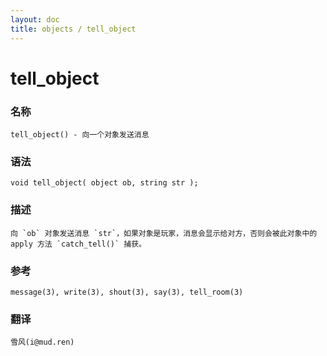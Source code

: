 ```yaml
---
layout: doc
title: objects / tell_object
---
```

# tell_object

### 名称

    tell_object() - 向一个对象发送消息

### 语法

    void tell_object( object ob, string str );

### 描述

    向 `ob` 对象发送消息 `str`，如果对象是玩家，消息会显示给对方，否则会被此对象中的 apply 方法 `catch_tell()` 捕获。

### 参考

    message(3), write(3), shout(3), say(3), tell_room(3)

### 翻译

    雪风(i@mud.ren)
